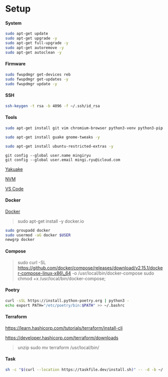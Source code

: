 # Setup

#### System

```sh
sudo apt-get update
sudo apt-get upgrade -y
sudo apt-get full-upgrade -y
sudo apt-get autoremove -y
sudo apt-get autoclean -y
```

#### Firmware

```sh
sudo fwupdmgr get-devices reb
sudo fwupdmgr get-updates -y
sudo fwupdmgr update -y
```

#### SSH

```sh
ssh-keygen -t rsa -b 4096 -f ~/.ssh/id_rsa
```

#### Tools

```sh
sudo apt-get install git vim chromium-browser python3-venv python3-pip python3-dev awscli -y
```

```sh
sudo apt-get install guake gnome-tweaks -y
```

```sh
sudo apt-get install ubuntu-restricted-extras -y
```

```
git config --global user.name mingiryu
git config --global user.email mingi.ryu@icloud.com
```

[Yakuake](https://community.linuxmint.com/software/view/yakuake)

[NVM](https://github.com/nvm-sh/nvm)

[VS Code](https://code.visualstudio.com/docs/setup/linux)

#### Docker

[Docker](https://docs.docker.com/engine/install/ubuntu/#set-up-the-repository)

> sudo apt-get install -y docker.io

```sh
sudo groupadd docker
sudo usermod -aG docker $USER
newgrp docker
```

#### Compose

> sudo curl -SL https://github.com/docker/compose/releases/download/v2.15.1/docker-compose-linux-x86\_64 -o /usr/local/bin/docker-compose sudo chmod +x /usr/local/bin/docker-compose;

#### Poetry

```sh
curl -sSL https://install.python-poetry.org | python3 -
echo export PATH="/etc/poetry/bin:$PATH" >> ~/.bashrc
```

#### Terraform

https://learn.hashicorp.com/tutorials/terraform/install-cli

https://developer.hashicorp.com/terraform/downloads

> unzip sudo mv terraform /usr/local/bin/

#### Task

```sh
sh -c "$(curl --location https://taskfile.dev/install.sh)" -- -d -b ~/.local/bin
```
